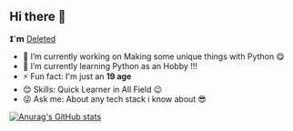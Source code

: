 ## Hi there 👋

𝗜'𝗺 [Deleted](https://github.com/Deleted-accounts)


- 🔭 I’m currently working on Making some unique things with Python 😋
- 🌱 I’m currently learning Python as an Hobby !!!
- ⚡ Fun fact: I'm just an **19 age**
- 😊 Skills: Quick Learner in All Field 😉
- 😜 Ask me: About any tech stack i know about 😎


[![Anurag's GitHub stats](https://github-readme-stats.vercel.app/api?username=Deleted-accounts)](https://github.com/anuraghazra/github-readme-stats)
